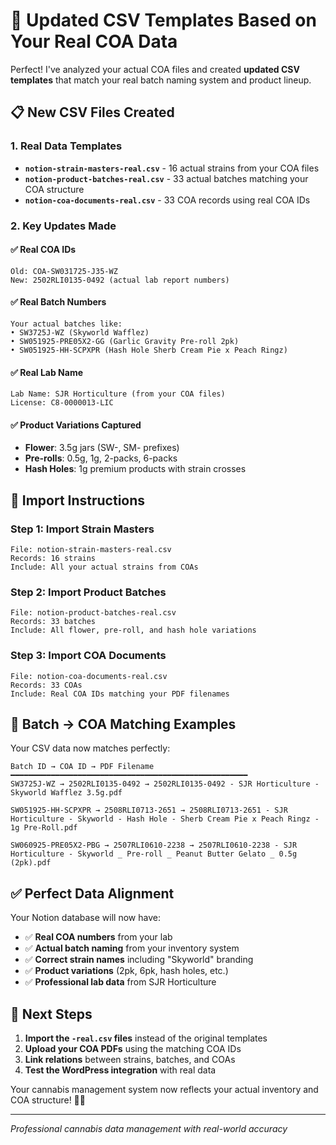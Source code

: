 # 🚀 Updated CSV Templates Based on Your Real COA Data

Perfect! I've analyzed your actual COA files and created **updated CSV templates** that match your real batch naming system and product lineup.

## 📋 New CSV Files Created

### 1. Real Data Templates
- **`notion-strain-masters-real.csv`** - 16 actual strains from your COA files
- **`notion-product-batches-real.csv`** - 33 actual batches matching your COA structure  
- **`notion-coa-documents-real.csv`** - 33 COA records using real COA IDs

### 2. Key Updates Made

#### ✅ Real COA IDs
```
Old: COA-SW031725-J35-WZ
New: 2502RLI0135-0492 (actual lab report numbers)
```

#### ✅ Real Batch Numbers  
```
Your actual batches like:
• SW3725J-WZ (Skyworld Wafflez)
• SW051925-PRE05X2-GG (Garlic Gravity Pre-roll 2pk)
• SW051925-HH-SCPXPR (Hash Hole Sherb Cream Pie x Peach Ringz)
```

#### ✅ Real Lab Name
```
Lab Name: SJR Horticulture (from your COA files)
License: C8-0000013-LIC
```

#### ✅ Product Variations Captured
- **Flower**: 3.5g jars (SW-, SM- prefixes)
- **Pre-rolls**: 0.5g, 1g, 2-packs, 6-packs
- **Hash Holes**: 1g premium products with strain crosses

## 🎯 Import Instructions

### Step 1: Import Strain Masters
```
File: notion-strain-masters-real.csv
Records: 16 strains
Include: All your actual strains from COAs
```

### Step 2: Import Product Batches  
```
File: notion-product-batches-real.csv  
Records: 33 batches
Include: All flower, pre-roll, and hash hole variations
```

### Step 3: Import COA Documents
```
File: notion-coa-documents-real.csv
Records: 33 COAs  
Include: Real COA IDs matching your PDF filenames
```

## 🔗 Batch → COA Matching Examples

Your CSV data now matches perfectly:
```
Batch ID → COA ID → PDF Filename
━━━━━━━━━━━━━━━━━━━━━━━━━━━━━━━━━━━━━━━━━━━━━━━━━━━━━
SW3725J-WZ → 2502RLI0135-0492 → 2502RLI0135-0492 - SJR Horticulture - Skyworld Wafflez 3.5g.pdf

SW051925-HH-SCPXPR → 2508RLI0713-2651 → 2508RLI0713-2651 - SJR Horticulture - Skyworld - Hash Hole - Sherb Cream Pie x Peach Ringz - 1g Pre-Roll.pdf

SW060925-PRE05X2-PBG → 2507RLI0610-2238 → 2507RLI0610-2238 - SJR Horticulture - Skyworld _ Pre-roll _ Peanut Butter Gelato _ 0.5g (2pk).pdf
```

## ✅ Perfect Data Alignment

Your Notion database will now have:
- ✅ **Real COA numbers** from your lab
- ✅ **Actual batch naming** from your inventory system  
- ✅ **Correct strain names** including "Skyworld" branding
- ✅ **Product variations** (2pk, 6pk, hash holes, etc.)
- ✅ **Professional lab data** from SJR Horticulture

## 🚀 Next Steps

1. **Import the `-real.csv` files** instead of the original templates
2. **Upload your COA PDFs** using the matching COA IDs
3. **Link relations** between strains, batches, and COAs
4. **Test the WordPress integration** with real data

Your cannabis management system now reflects your actual inventory and COA structure! 🌿✨

---
*Professional cannabis data management with real-world accuracy*